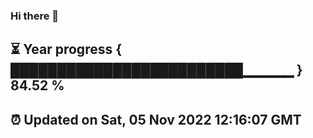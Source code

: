 ### Hi there 👋
⏳ Year progress { █████████████████████████▁▁▁▁▁ } 84.52 %
---
⏰ Updated on Sat, 05 Nov 2022 12:16:07 GMT
---

